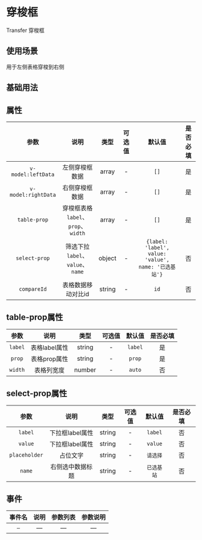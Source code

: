 <!-- 加载 demo 组件 start -->
<script setup>
import demo from './demo.vue'
</script>
<!-- 加载 demo 组件 end -->

<!-- 正文开始 -->

# 穿梭框

Transfer 穿梭框

## 使用场景

用于左侧表格穿梭到右侧

## 基础用法
<Preview comp-name="Transfer" demo-name="demo">
  <demo />
</Preview>

## 属性
参数 | 说明 | 类型 | 可选值 | 默认值 | 是否必填
:-: | :-: | :-: | :-: | :-: | :-:
`v-model:leftData` | 左侧穿梭框数据 | array | - | `[]` | 是 
`v-model:rightData` | 右侧穿梭框数据 | array | - | `[]` | 是
`table-prop` | 穿梭框表格`label`、`prop`、`width` | array | - | `[]` | 是
`select-prop` | 筛选下拉`label`、`value`、`name` | object | - | `{label: 'label', value: 'value', name: '已选基站'}` | 否
`compareId` | 表格数据移动对比id | string | - | `id` | 否


## table-prop属性
参数 | 说明 | 类型 | 可选值 | 默认值 | 是否必填
:-: | :-: | :-: | :-: | :-: | :-:
`label` | 表格label属性 | string | - | `label` | 是 
`prop` | 表格prop属性 | string | - | `prop` | 是 
`width` | 表格列宽度	 | number | - | `auto` | 否 

## select-prop属性
参数 | 说明 | 类型 | 可选值 | 默认值 | 是否必填
:-: | :-: | :-: | :-: | :-: | :-:
`label` | 下拉框label属性 | string | - | `label` | 否 
`value` | 下拉框label属性 | string | - | `value` | 否 
`placeholder` | 占位文字	 | string | - | `请选择` | 否 
`name` | 右侧选中数据标题 | string | - | `已选基站` | 否 

## 事件
事件名 | 说明 | 参数列表 | 参数说明
:-: | :-: | :-: | :-:
`—` | — | — | —
